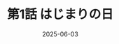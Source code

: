 ---
title: "第1話 はじまりの日"
date: 2025-06-03
chapter: 1
images:
  - /manga/peachf/001/textq001.jpg
  - /manga/peachf/001/textq002.jpg
layout: ../../../layouts/MangaViewerLayout.astro # ← この行を追加・確認
---
